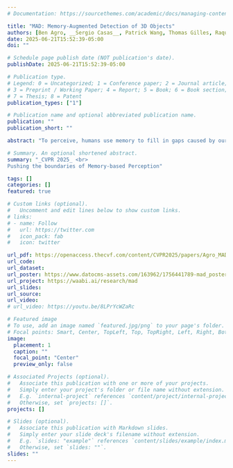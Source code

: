 ```yaml
---
# Documentation: https://sourcethemes.com/academic/docs/managing-content/

title: "MAD: Memory-Augmented Detection of 3D Objects"
authors: [Ben Agro, __Sergio Casas__, Patrick Wang, Thomas Gilles, Raquel Urtasun]
date: 2025-06-21T15:52:39-05:00
doi: ""

# Schedule page publish date (NOT publication's date).
publishDate: 2025-06-21T15:52:39-05:00

# Publication type.
# Legend: 0 = Uncategorized; 1 = Conference paper; 2 = Journal article;
# 3 = Preprint / Working Paper; 4 = Report; 5 = Book; 6 = Book section;
# 7 = Thesis; 8 = Patent
publication_types: ["1"]

# Publication name and optional abbreviated publication name.
publication: ""
publication_short: ""

abstract: "To perceive, humans use memory to fill in gaps caused by our limited visibility, whether due to occlusion or our narrow field of view. However, most 3D object detectors are limited to using sensor evidence from a short temporal window (0.1 s-0.3 s). In this work, we present a simple and effective add-on for enhancing any existing 3D object detector with long-term memory regardless of its sensor modality (eg, LiDAR, camera) and network architecture. We propose a model to effectively align and fuse object proposals from a detector with object proposals from a memory bank of past predictions, exploiting trajectory forecasts to align proposals across time. We propose a novel schedule to train our model on temporal data that balances data diversity and the gap between training and inference. By applying our method to existing LiDAR and camera-based detectors on the Waymo Open Dataset (WOD) and Argoverse 2 Sensor (AV2) dataset, we demonstrate significant improvements in detection performance (+ 2.5 to+ 7.6 AP points). Our method attains the best performance on the WOD 3D detection leaderboard among online methods (excluding ensembles or test-time augmentation)."

# Summary. An optional shortened abstract.
summary: "_CVPR 2025_ <br>
Pushing the boundaries of Memory-based Perception"

tags: []
categories: []
featured: true

# Custom links (optional).
#   Uncomment and edit lines below to show custom links.
# links:
# - name: Follow
#   url: https://twitter.com
#   icon_pack: fab
#   icon: twitter

url_pdf: https://openaccess.thecvf.com/content/CVPR2025/papers/Agro_MAD_Memory-Augmented_Detection_of_3D_Objects_CVPR_2025_paper.pdf
url_code:
url_dataset:
url_poster: https://www.datocms-assets.com/163962/1756441789-mad_poster.pdf
url_project: https://waabi.ai/research/mad
url_slides:
url_source:
url_video:
# url_video: https://youtu.be/8LPrYcWZaRc

# Featured image
# To use, add an image named `featured.jpg/png` to your page's folder. 
# Focal points: Smart, Center, TopLeft, Top, TopRight, Left, Right, BottomLeft, Bottom, BottomRight.
image:
  placement: 1
  caption: ""
  focal_point: "Center"
  preview_only: false

# Associated Projects (optional).
#   Associate this publication with one or more of your projects.
#   Simply enter your project's folder or file name without extension.
#   E.g. `internal-project` references `content/project/internal-project/index.md`.
#   Otherwise, set `projects: []`.
projects: []

# Slides (optional).
#   Associate this publication with Markdown slides.
#   Simply enter your slide deck's filename without extension.
#   E.g. `slides: "example"` references `content/slides/example/index.md`.
#   Otherwise, set `slides: ""`.
slides: ""
---
```

